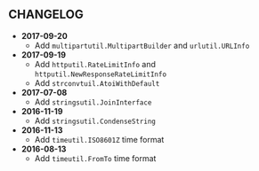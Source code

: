 CHANGELOG
---------
- **2017-09-20**
  - Add `multipartutil.MultipartBuilder` and `urlutil.URLInfo`
- **2017-09-19**
  - Add `httputil.RateLimitInfo` and `httputil.NewResponseRateLimitInfo`
  - Add `strconvtuil.AtoiWithDefault`
- **2017-07-08**
  - Add `stringsutil.JoinInterface`
- **2016-11-19**
  - Add `stringsutil.CondenseString`
- **2016-11-13**
  - Add `timeutil.ISO8601Z` time format
- **2016-08-13**
  - Add `timeutil.FromTo` time format
